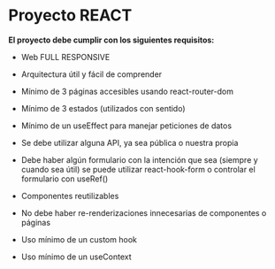 # Proyecto REACT

__El proyecto debe cumplir con los siguientes requisitos:__

* Web FULL RESPONSIVE

* Arquitectura útil y fácil de comprender

* Mínimo de 3 páginas accesibles usando react-router-dom

* Mínimo de 3 estados (utilizados con sentido)

* Mínimo de un useEffect para manejar peticiones de datos

* Se debe utilizar alguna API, ya sea pública o nuestra propia

* Debe haber algún formulario con la intención que sea (siempre y cuando sea útil) se puede utilizar react-hook-form o controlar el formulario con useRef()

* Componentes reutilizables

* No debe haber re-renderizaciones innecesarias de componentes o páginas

* Uso mínimo de un custom hook

* Uso mínimo de un useContext
